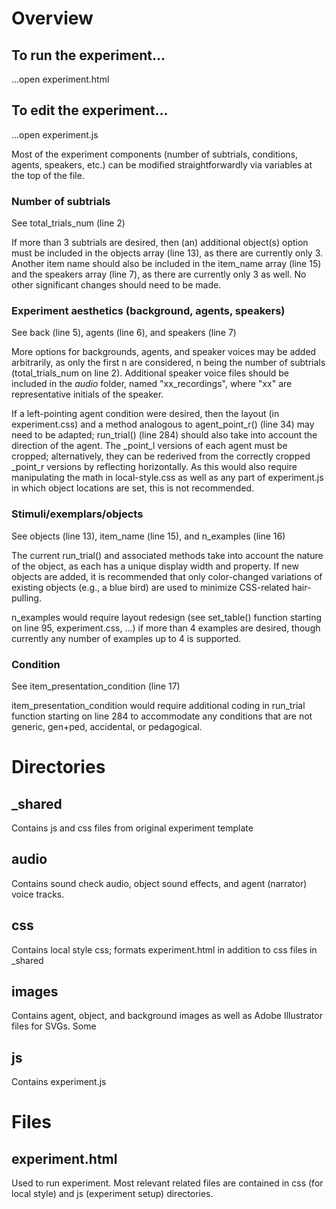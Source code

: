 # Overview

## To run the experiment...

...open experiment.html

## To edit the experiment...

...open experiment.js

Most of the experiment components (number of subtrials, conditions, agents, speakers, etc.) can be modified straightforwardly via variables at the top of the file.

### Number of subtrials

See total_trials_num (line 2)

If more than 3 subtrials are desired, then (an) additional object(s) option must be included in the objects array (line 13), as there are currently only 3. Another item name should also be included in the item_name array (line 15) and the speakers array (line 7), as there are currently only 3 as well. No other significant changes should need to be made.

### Experiment aesthetics (background, agents, speakers)

See back (line 5), agents (line 6), and speakers (line 7)

More options for backgrounds, agents, and speaker voices may be added arbitrarily, as only the first n are considered, n being the number of subtrials (total_trials_num on line 2). Additional speaker voice files should be included in the *audio* folder, named "xx\_recordings", where "xx" are representative initials of the speaker.

If a left-pointing agent condition were desired, then the layout (in experiment.css) and a method analogous to agent_point_r() (line 34) may need to be adapted; run_trial() (line 284) should also take into account the direction of the agent. The \_point\_l versions of each agent must be cropped; alternatively, they can be rederived from the correctly cropped \_point\_r versions by reflecting horizontally. As this would also require manipulating the math in local-style.css as well as any part of experiment.js in which object locations are set, this is not recommended.

### Stimuli/exemplars/objects

See objects (line 13), item_name (line 15), and n_examples (line 16)

The current run_trial() and associated methods take into account the nature of the object, as each has a unique display width and property. If new objects are added, it is recommended that only color-changed variations of existing objects (e.g., a blue bird) are used to minimize CSS-related hair-pulling.

n_examples would require layout redesign (see set_table() function starting on line 95, experiment.css, ...) if more than 4 examples are desired, though currently any number of examples up to 4 is supported.

### Condition

See item_presentation_condition (line 17)

item_presentation_condition would require additional coding in run_trial function starting on line 284 to accommodate any conditions that are not generic, gen+ped, accidental, or pedagogical.

# Directories

## \_shared

Contains js and css files from original experiment template

## audio

Contains sound check audio, object sound effects, and agent (narrator) voice tracks.

## css

Contains local style css; formats experiment.html in addition to css files in \_shared

## images

Contains agent, object, and background images as well as Adobe Illustrator files for SVGs. Some

## js

Contains experiment.js

# Files

## experiment.html

Used to run experiment. Most relevant related files are contained in css (for local style) and js (experiment setup) directories.
